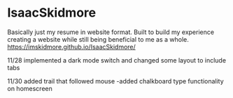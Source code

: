# IsaacSkidmore
Basically just my resume in website format. Built to build my experience creating a website while still being beneficial to me as a whole.
https://imskidmore.github.io/IsaacSkidmore/

11/28 implemented a dark mode switch and changed some layout to include tabs

11/30 added trail that followed mouse
  -added chalkboard type functionality on homescreen
